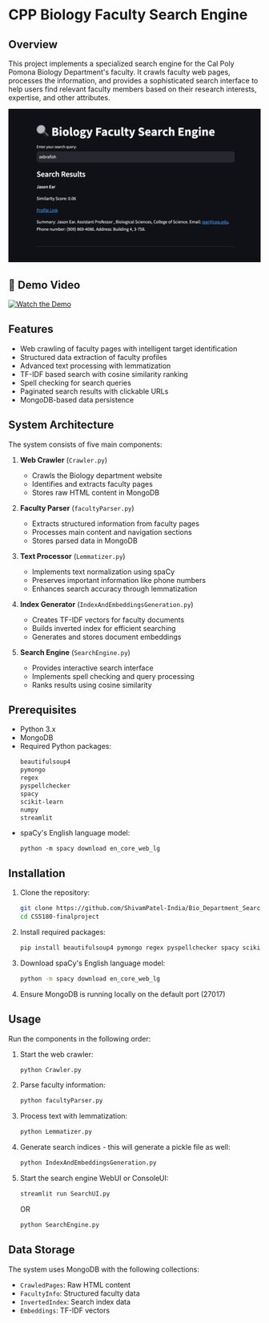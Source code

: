 # CPP Biology Faculty Search Engine

## Overview
This project implements a specialized search engine for the Cal Poly Pomona Biology Department's faculty. It crawls faculty web pages, processes the information, and provides a sophisticated search interface to help users find relevant faculty members based on their research interests, expertise, and other attributes.

![UI](image.png)

## 🎥 Demo Video

[![Watch the Demo](https://img.youtube.com/vi/8WPPDGY_8Qw/maxresdefault.jpg)](https://www.youtube.com/watch?v=8WPPDGY_8Qw)


## Features
- Web crawling of faculty pages with intelligent target identification
- Structured data extraction of faculty profiles
- Advanced text processing with lemmatization
- TF-IDF based search with cosine similarity ranking
- Spell checking for search queries
- Paginated search results with clickable URLs
- MongoDB-based data persistence

## System Architecture
The system consists of five main components:

1. **Web Crawler** (`Crawler.py`)
   - Crawls the Biology department website
   - Identifies and extracts faculty pages
   - Stores raw HTML content in MongoDB

2. **Faculty Parser** (`facultyParser.py`)
   - Extracts structured information from faculty pages
   - Processes main content and navigation sections
   - Stores parsed data in MongoDB

3. **Text Processor** (`Lemmatizer.py`)
   - Implements text normalization using spaCy
   - Preserves important information like phone numbers
   - Enhances search accuracy through lemmatization

4. **Index Generator** (`IndexAndEmbeddingsGeneration.py`)
   - Creates TF-IDF vectors for faculty documents
   - Builds inverted index for efficient searching
   - Generates and stores document embeddings

5. **Search Engine** (`SearchEngine.py`)
   - Provides interactive search interface
   - Implements spell checking and query processing
   - Ranks results using cosine similarity

## Prerequisites
- Python 3.x
- MongoDB
- Required Python packages:
  ```
  beautifulsoup4
  pymongo
  regex
  pyspellchecker
  spacy
  scikit-learn
  numpy
  streamlit
  ```
- spaCy's English language model:
  ```
  python -m spacy download en_core_web_lg
  ```

## Installation

1. Clone the repository:
   ```bash
   git clone https://github.com/ShivamPatel-India/Bio_Department_SearchEngine.git
   cd CS5180-finalproject
   ```

2. Install required packages:
   ```bash
   pip install beautifulsoup4 pymongo regex pyspellchecker spacy scikit-learn numpy streamlit
   ```

3. Download spaCy's English language model:
   ```bash
   python -m spacy download en_core_web_lg
   ```

4. Ensure MongoDB is running locally on the default port (27017)

## Usage

Run the components in the following order:

1. Start the web crawler:
   ```bash
   python Crawler.py
   ```

2. Parse faculty information:
   ```bash
   python facultyParser.py
   ```

3. Process text with lemmatization:
   ```bash
   python Lemmatizer.py
   ```

4. Generate search indices - this will generate a pickle file as well:
   ```bash
   python IndexAndEmbeddingsGeneration.py
   ```

5. Start the search engine WebUI or ConsoleUI:
   ```bash
   streamlit run SearchUI.py
   ```
   OR

   ```bash
   python SearchEngine.py
   ```

## Data Storage
The system uses MongoDB with the following collections:
- `CrawledPages`: Raw HTML content
- `FacultyInfo`: Structured faculty data
- `InvertedIndex`: Search index data
- `Embeddings`: TF-IDF vectors
